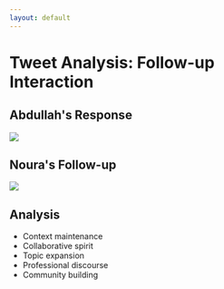 ```yaml
---
layout: default
---
```


# Tweet Analysis: Follow-up Interaction

<div class="grid grid-cols-2 gap-4">
<div>

## Abdullah's Response
<img src="/images/tweet-abdullah.png" class="w-full rounded shadow-md mb-4" />

## Noura's Follow-up
<img src="/images/tweet-noura-followup.png" class="w-full rounded shadow-md" />

</div>
<div>

## Analysis
- Context maintenance
- Collaborative spirit
- Topic expansion
- Professional discourse
- Community building

</div>
</div>